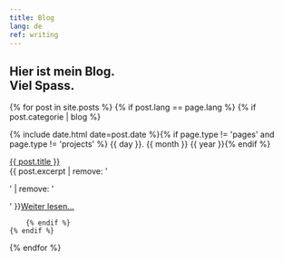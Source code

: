 ```yaml
---
title: Blog
lang: de
ref: writing
---
```



<h2 class="headline">Hier ist mein Blog.<br>Viel Spass.</h2>

{% for post in site.posts %}
	{% if post.lang == page.lang %}
		{% if post.categorie | blog %}

<div>

{% include date.html date=post.date %}{% if page.type != 'pages' and page.type != 'projects' %}
<time class="post-container__date">{{ day }}. {{ month }} {{ year }}</time>{% endif %}

<div class="post-container__title"><a href="{{ post.url }}">
{{ post.title }}</a></div>

<div class="post-container__text">
{{ post.excerpt | remove: '<p>' | remove: '</p>' }}<a href="{{ post.url }}">Weiter lesen...</a></div>

		{% endif %}
	{% endif %}
{% endfor %}

</div>
